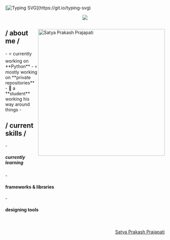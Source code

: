 [![Typing SVG](https://readme-typing-svg.demolab.com?font=Bungee+Spice&weight=500&size=32&duration=1500&pause=5&color=04D721&multiline=true&random=false&width=1024&height=150&lines=I+am+Satya+Prakash+Prajapati;I%E2%80%99m+interested+in+programming+and+hacking...;%F0%9F%8C%B1+I%E2%80%99m+currently+learning+python%2C+html%2C+c%2B%2B+....)](https://git.io/typing-svg)

<p align = center ><img src="#"> </p>

<div>
<img align="right" width="400" alt="Satya Prakash Prajapati" src="###"/>
<h2> / about me /</h2>
- ⭐ currently working on **Python**
- 💀 mostly working on **private repositories**
- 👾 a **student** working his way around things
- <h2> / current skills / </h2>
- <h5> currently learning </h5>
- <h4> frameworks & libraries </h4>
- <h4> designing tools </h4>
  </br></br>
<div align="right">
<a href="##">Satya Prakash Prajapati</a>
  </div>
  </div>
